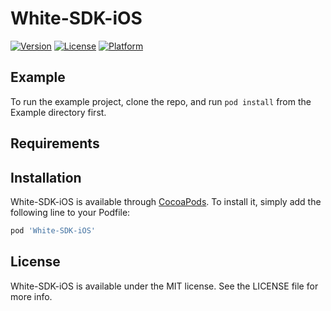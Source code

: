 # White-SDK-iOS

[![Version](https://img.shields.io/cocoapods/v/White-SDK-iOS.svg?style=flat)](https://cocoapods.org/pods/White-SDK-iOS)
[![License](https://img.shields.io/cocoapods/l/White-SDK-iOS.svg?style=flat)](https://cocoapods.org/pods/White-SDK-iOS)
[![Platform](https://img.shields.io/cocoapods/p/White-SDK-iOS.svg?style=flat)](https://cocoapods.org/pods/White-SDK-iOS)

## Example

To run the example project, clone the repo, and run `pod install` from the Example directory first.

## Requirements

## Installation

White-SDK-iOS is available through [CocoaPods](https://cocoapods.org). To install
it, simply add the following line to your Podfile:

```ruby
pod 'White-SDK-iOS'
```

## License

White-SDK-iOS is available under the MIT license. See the LICENSE file for more info.
